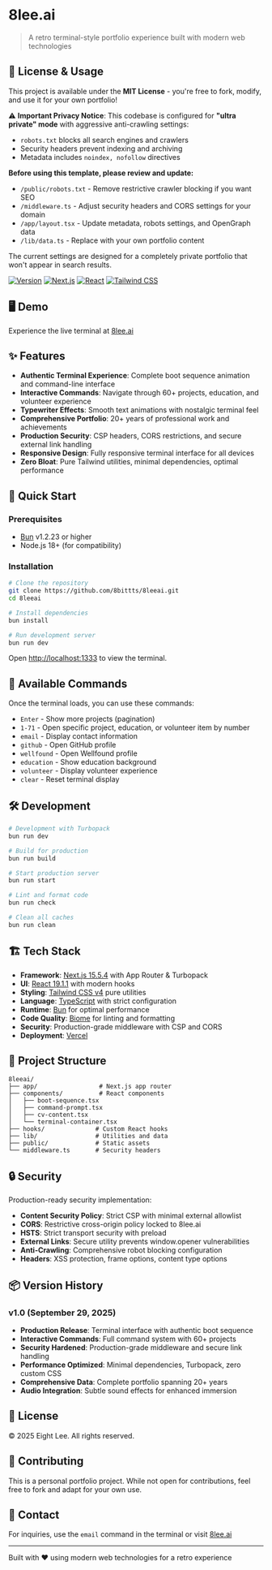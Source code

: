 # 8lee.ai

> A retro terminal-style portfolio experience built with modern web technologies

## 📄 License & Usage

This project is available under the **MIT License** - you're free to fork, modify, and use it for your own portfolio!

⚠️ **Important Privacy Notice**: This codebase is configured for **"ultra private" mode** with aggressive anti-crawling settings:
- `robots.txt` blocks all search engines and crawlers
- Security headers prevent indexing and archiving
- Metadata includes `noindex, nofollow` directives

**Before using this template, please review and update:**
- `/public/robots.txt` - Remove restrictive crawler blocking if you want SEO
- `/middleware.ts` - Adjust security headers and CORS settings for your domain
- `/app/layout.tsx` - Update metadata, robots settings, and OpenGraph data
- `/lib/data.ts` - Replace with your own portfolio content

The current settings are designed for a completely private portfolio that won't appear in search results.

[![Version](https://img.shields.io/badge/version-v1.0-green.svg)](https://github.com/8bittts/8leeai/releases)
[![Next.js](https://img.shields.io/badge/Next.js-15.5.4-black)](https://nextjs.org)
[![React](https://img.shields.io/badge/React-19.1.1-blue)](https://react.dev)
[![Tailwind CSS](https://img.shields.io/badge/Tailwind-v4-38B2AC)](https://tailwindcss.com)

## 🖥️ Demo

Experience the live terminal at [8lee.ai](https://8lee.ai)

## ✨ Features

- **Authentic Terminal Experience**: Complete boot sequence animation and command-line interface
- **Interactive Commands**: Navigate through 60+ projects, education, and volunteer experience
- **Typewriter Effects**: Smooth text animations with nostalgic terminal feel
- **Comprehensive Portfolio**: 20+ years of professional work and achievements
- **Production Security**: CSP headers, CORS restrictions, and secure external link handling
- **Responsive Design**: Fully responsive terminal interface for all devices
- **Zero Bloat**: Pure Tailwind utilities, minimal dependencies, optimal performance

## 🚀 Quick Start

### Prerequisites

- [Bun](https://bun.sh) v1.2.23 or higher
- Node.js 18+ (for compatibility)

### Installation

```bash
# Clone the repository
git clone https://github.com/8bittts/8leeai.git
cd 8leeai

# Install dependencies
bun install

# Run development server
bun run dev
```

Open [http://localhost:1333](http://localhost:1333) to view the terminal.

## 📝 Available Commands

Once the terminal loads, you can use these commands:

- `Enter` - Show more projects (pagination)
- `1-71` - Open specific project, education, or volunteer item by number
- `email` - Display contact information
- `github` - Open GitHub profile
- `wellfound` - Open Wellfound profile
- `education` - Show education background
- `volunteer` - Display volunteer experience
- `clear` - Reset terminal display

## 🛠️ Development

```bash
# Development with Turbopack
bun run dev

# Build for production
bun run build

# Start production server
bun run start

# Lint and format code
bun run check

# Clean all caches
bun run clean
```

## 🏗️ Tech Stack

- **Framework**: [Next.js 15.5.4](https://nextjs.org) with App Router & Turbopack
- **UI**: [React 19.1.1](https://react.dev) with modern hooks
- **Styling**: [Tailwind CSS v4](https://tailwindcss.com) pure utilities
- **Language**: [TypeScript](https://www.typescriptlang.org) with strict configuration
- **Runtime**: [Bun](https://bun.sh) for optimal performance
- **Code Quality**: [Biome](https://biomejs.dev) for linting and formatting
- **Security**: Production-grade middleware with CSP and CORS
- **Deployment**: [Vercel](https://vercel.com)

## 📂 Project Structure

```
8leeai/
├── app/                 # Next.js app router
├── components/          # React components
│   ├── boot-sequence.tsx
│   ├── command-prompt.tsx
│   ├── cv-content.tsx
│   └── terminal-container.tsx
├── hooks/              # Custom React hooks
├── lib/                # Utilities and data
├── public/             # Static assets
└── middleware.ts       # Security headers
```

## 🔒 Security

Production-ready security implementation:
- **Content Security Policy**: Strict CSP with minimal external allowlist
- **CORS**: Restrictive cross-origin policy locked to 8lee.ai
- **HSTS**: Strict transport security with preload
- **External Links**: Secure utility prevents window.opener vulnerabilities
- **Anti-Crawling**: Comprehensive robot blocking configuration
- **Headers**: XSS protection, frame options, content type options

## 📦 Version History

### v1.0 (September 29, 2025)
- **Production Release**: Terminal interface with authentic boot sequence
- **Interactive Commands**: Full command system with 60+ projects
- **Security Hardened**: Production-grade middleware and secure link handling
- **Performance Optimized**: Minimal dependencies, Turbopack, zero custom CSS
- **Comprehensive Data**: Complete portfolio spanning 20+ years
- **Audio Integration**: Subtle sound effects for enhanced immersion

## 📄 License

© 2025 Eight Lee. All rights reserved.

## 🤝 Contributing

This is a personal portfolio project. While not open for contributions, feel free to fork and adapt for your own use.

## 📧 Contact

For inquiries, use the `email` command in the terminal or visit [8lee.ai](https://8lee.ai)

---

Built with ❤️ using modern web technologies for a retro experience